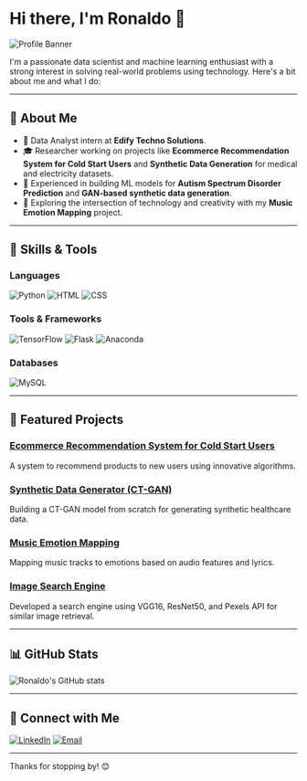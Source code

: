 


# Hi there, I'm Ronaldo 👋

![Profile Banner](https://via.placeholder.com/1200x300.png?text=Welcome+to+my+GitHub+Profile!)

I'm a passionate data scientist and machine learning enthusiast with a strong interest in solving real-world problems using technology. Here's a bit about me and what I do:

---

## 🚀 About Me

- 🌟 Data Analyst intern at **Edify Techno Solutions**.
- 🎓 Researcher working on projects like **Ecommerce Recommendation System for Cold Start Users** and **Synthetic Data Generation** for medical and electricity datasets.
- 🤖 Experienced in building ML models for **Autism Spectrum Disorder Prediction** and **GAN-based synthetic data generation**.
- 🎵 Exploring the intersection of technology and creativity with my **Music Emotion Mapping** project.

---

## 🔧 Skills & Tools

### Languages
![Python](https://img.shields.io/badge/Python-3670A0?style=for-the-badge&logo=python&logoColor=ffdd54)
![HTML](https://img.shields.io/badge/HTML5-E34F26?style=for-the-badge&logo=html5&logoColor=white)
![CSS](https://img.shields.io/badge/CSS3-1572B6?style=for-the-badge&logo=css3&logoColor=white)

### Tools & Frameworks
![TensorFlow](https://img.shields.io/badge/TensorFlow-FF6F00?style=for-the-badge&logo=tensorflow&logoColor=white)
![Flask](https://img.shields.io/badge/Flask-000000?style=for-the-badge&logo=flask&logoColor=white)
![Anaconda](https://img.shields.io/badge/Anaconda-44A833?style=for-the-badge&logo=anaconda&logoColor=white)

### Databases
![MySQL](https://img.shields.io/badge/MySQL-005C84?style=for-the-badge&logo=mysql&logoColor=white)

---

## 📂 Featured Projects

### [Ecommerce Recommendation System for Cold Start Users](https://github.com/your-username/ecommerce-recommendation)
A system to recommend products to new users using innovative algorithms.

### [Synthetic Data Generator (CT-GAN)](https://github.com/your-username/synthetic-data-generator)
Building a CT-GAN model from scratch for generating synthetic healthcare data.

### [Music Emotion Mapping](https://github.com/your-username/music-emotion-mapping)
Mapping music tracks to emotions based on audio features and lyrics.

### [Image Search Engine](https://github.com/your-username/image-search-engine)
Developed a search engine using VGG16, ResNet50, and Pexels API for similar image retrieval.

---

## 📊 GitHub Stats

![Ronaldo's GitHub stats](https://github-readme-stats.vercel.app/api?username=your-username&show_icons=true&theme=radical)

---

## 🤝 Connect with Me

[![LinkedIn](https://img.shields.io/badge/LinkedIn-0077B5?style=for-the-badge&logo=linkedin&logoColor=white)](https://www.linkedin.com/in/your-profile)
[![Email](https://img.shields.io/badge/Email-D14836?style=for-the-badge&logo=gmail&logoColor=white)](mailto:your-email@example.com)

---

Thanks for stopping by! 😊

<!--

## Hi there 👋
**Ronaldo-0110/Ronaldo-0110** is a ✨ _special_ ✨ repository because its `README.md` (this file) appears on your GitHub profile.

Here are some ideas to get you started:

- 🔭 I’m currently working on ...
- 🌱 I’m currently learning ...
- 👯 I’m looking to collaborate on ...
- 🤔 I’m looking for help with ...
- 💬 Ask me about ...
- 📫 How to reach me: ...
- 😄 Pronouns: ...
- ⚡ Fun fact: ...
-->
